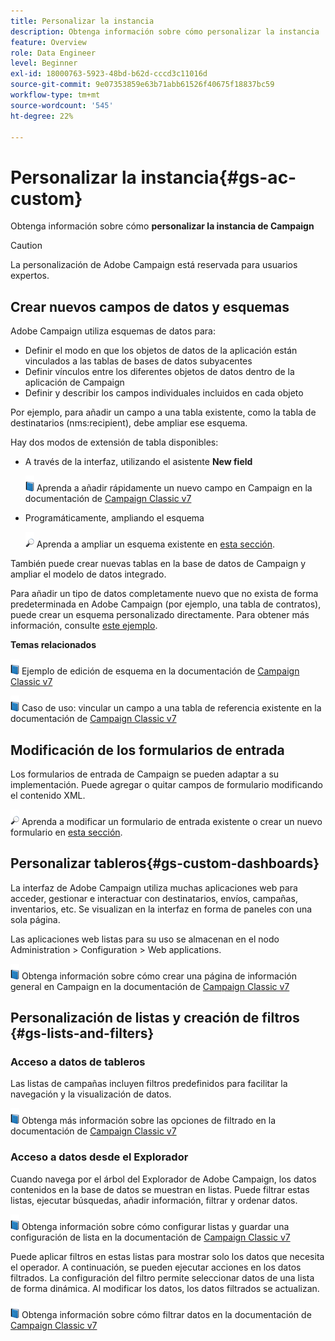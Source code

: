 ```yaml
---
title: Personalizar la instancia
description: Obtenga información sobre cómo personalizar la instancia
feature: Overview
role: Data Engineer
level: Beginner
exl-id: 18000763-5923-48bd-b62d-cccd3c11016d
source-git-commit: 9e07353859e63b71abb61526f40675f18837bc59
workflow-type: tm+mt
source-wordcount: '545'
ht-degree: 22%

---
```


# Personalizar la instancia{#gs-ac-custom}

Obtenga información sobre cómo **personalizar la instancia de Campaign**

>[!CAUTION]
>
>La personalización de Adobe Campaign está reservada para usuarios expertos.

## Crear nuevos campos de datos y esquemas

Adobe Campaign utiliza esquemas de datos para:

* Definir el modo en que los objetos de datos de la aplicación están vinculados a las tablas de bases de datos subyacentes
* Definir vínculos entre los diferentes objetos de datos dentro de la aplicación de Campaign
* Definir y describir los campos individuales incluidos en cada objeto

Por ejemplo, para añadir un campo a una tabla existente, como la tabla de destinatarios (nms:recipient), debe ampliar ese esquema.

Hay dos modos de extensión de tabla disponibles:

* A través de la interfaz, utilizando el asistente **New field**

   ![](../assets/do-not-localize/book.png) Aprenda a añadir rápidamente un nuevo campo en Campaign en la documentación de  [Campaign Classic v7](https://experienceleague.adobe.com/docs/campaign-classic/using/configuring-campaign-classic/editing-schemas/new-field-wizard.html?lang=en#configuring-campaign-classic)

* Programáticamente, ampliando el esquema

   ![](../assets/do-not-localize/glass.png) Aprenda a ampliar un esquema existente en  [esta sección](../dev/extend-schema.md).


También puede crear nuevas tablas en la base de datos de Campaign y ampliar el modelo de datos integrado.

Para añadir un tipo de datos completamente nuevo que no exista de forma predeterminada en Adobe Campaign (por ejemplo, una tabla de contratos), puede crear un esquema personalizado directamente. Para obtener más información, consulte [este ejemplo](../dev/create-schema.md#example--creating-a-contract-table).

**Temas relacionados**

![](../assets/do-not-localize/book.png) Ejemplo de edición de esquema en la documentación de  [Campaign Classic v7](https://experienceleague.adobe.com/docs/campaign-classic/using/configuring-campaign-classic/editing-schemas/examples-of-schemas-edition.html?lang=en#configuring-campaign-classic)

![](../assets/do-not-localize/book.png) Caso de uso: vincular un campo a una tabla de referencia existente en la documentación de  [Campaign Classic v7](https://experienceleague.adobe.com/docs/campaign-classic/using/configuring-campaign-classic/editing-schemas/examples-of-schemas-edition.html?lang=en#uc-link)


## Modificación de los formularios de entrada

Los formularios de entrada de Campaign se pueden adaptar a su implementación. Puede agregar o quitar campos de formulario modificando el contenido XML.

![](../assets/do-not-localize/glass.png) Aprenda a modificar un formulario de entrada existente o crear un nuevo formulario en  [esta sección](../dev/forms.md).

## Personalizar tableros{#gs-custom-dashboards}

La interfaz de Adobe Campaign utiliza muchas aplicaciones web para acceder, gestionar e interactuar con destinatarios, envíos, campañas, inventarios, etc. Se visualizan en la interfaz en forma de paneles con una sola página.

Las aplicaciones web listas para su uso se almacenan en el nodo Administration > Configuration > Web applications.

![](../assets/do-not-localize/book.png) Obtenga información sobre cómo crear una página de información general en Campaign en la documentación de  [Campaign Classic v7](https://experienceleague.adobe.com/docs/campaign-classic/using/designing-content/web-applications/use-cases--creating-overviews.html?lang=en#creating-a-single-page-web-application)


## Personalización de listas y creación de filtros {#gs-lists-and-filters}

### Acceso a datos de tableros

Las listas de campañas incluyen filtros predefinidos para facilitar la navegación y la visualización de datos.

![](../assets/do-not-localize/book.png) Obtenga más información sobre las opciones de filtrado en la documentación de  [Campaign Classic v7](https://experienceleague.adobe.com/docs/campaign-classic/using/getting-started/filtering-data/filtering-options.html?lang=en#about-filtering)


### Acceso a datos desde el Explorador

Cuando navega por el árbol del Explorador de Adobe Campaign, los datos contenidos en la base de datos se muestran en listas. Puede filtrar estas listas, ejecutar búsquedas, añadir información, filtrar y ordenar datos.

![](../assets/do-not-localize/book.png) Obtenga información sobre cómo configurar listas y guardar una configuración de lista en la documentación de  [Campaign Classic v7](https://experienceleague.adobe.com/docs/campaign-classic/using/getting-started/starting-with-adobe-campaign/campaign-workspace/adobe-campaign-ui-lists.html?lang=en#getting-started)


Puede aplicar filtros en estas listas para mostrar solo los datos que necesita el operador. A continuación, se pueden ejecutar acciones en los datos filtrados. La configuración del filtro permite seleccionar datos de una lista de forma dinámica. Al modificar los datos, los datos filtrados se actualizan.

![](../assets/do-not-localize/book.png) Obtenga información sobre cómo filtrar datos en la documentación de  [Campaign Classic v7](https://experienceleague.adobe.com/docs/campaign-classic/using/getting-started/filtering-data/creating-filters.html?lang=en#typology-of-available-filters)
